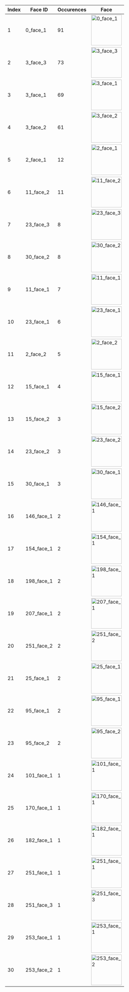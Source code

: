 | Index | Face ID | Occurences | Face |
| ----- | ------- | ----- | ----- |
| 1 | 0_face_1 | 91 | <img src='https://archive.rishabsdrive.workers.dev/1:/faces/0_face_1.jpg' alt='0_face_1' width='100'/> |
| 2 | 3_face_3 | 73 | <img src='https://archive.rishabsdrive.workers.dev/1:/faces/3_face_3.jpg' alt='3_face_3' width='100'/> |
| 3 | 3_face_1 | 69 | <img src='https://archive.rishabsdrive.workers.dev/1:/faces/3_face_1.jpg' alt='3_face_1' width='100'/> |
| 4 | 3_face_2 | 61 | <img src='https://archive.rishabsdrive.workers.dev/1:/faces/3_face_2.jpg' alt='3_face_2' width='100'/> |
| 5 | 2_face_1 | 12 | <img src='https://archive.rishabsdrive.workers.dev/1:/faces/2_face_1.jpg' alt='2_face_1' width='100'/> |
| 6 | 11_face_2 | 11 | <img src='https://archive.rishabsdrive.workers.dev/1:/faces/11_face_2.jpg' alt='11_face_2' width='100'/> |
| 7 | 23_face_3 | 8 | <img src='https://archive.rishabsdrive.workers.dev/1:/faces/23_face_3.jpg' alt='23_face_3' width='100'/> |
| 8 | 30_face_2 | 8 | <img src='https://archive.rishabsdrive.workers.dev/1:/faces/30_face_2.jpg' alt='30_face_2' width='100'/> |
| 9 | 11_face_1 | 7 | <img src='https://archive.rishabsdrive.workers.dev/1:/faces/11_face_1.jpg' alt='11_face_1' width='100'/> |
| 10 | 23_face_1 | 6 | <img src='https://archive.rishabsdrive.workers.dev/1:/faces/23_face_1.jpg' alt='23_face_1' width='100'/> |
| 11 | 2_face_2 | 5 | <img src='https://archive.rishabsdrive.workers.dev/1:/faces/2_face_2.jpg' alt='2_face_2' width='100'/> |
| 12 | 15_face_1 | 4 | <img src='https://archive.rishabsdrive.workers.dev/1:/faces/15_face_1.jpg' alt='15_face_1' width='100'/> |
| 13 | 15_face_2 | 3 | <img src='https://archive.rishabsdrive.workers.dev/1:/faces/15_face_2.jpg' alt='15_face_2' width='100'/> |
| 14 | 23_face_2 | 3 | <img src='https://archive.rishabsdrive.workers.dev/1:/faces/23_face_2.jpg' alt='23_face_2' width='100'/> |
| 15 | 30_face_1 | 3 | <img src='https://archive.rishabsdrive.workers.dev/1:/faces/30_face_1.jpg' alt='30_face_1' width='100'/> |
| 16 | 146_face_1 | 2 | <img src='https://archive.rishabsdrive.workers.dev/1:/faces/146_face_1.jpg' alt='146_face_1' width='100'/> |
| 17 | 154_face_1 | 2 | <img src='https://archive.rishabsdrive.workers.dev/1:/faces/154_face_1.jpg' alt='154_face_1' width='100'/> |
| 18 | 198_face_1 | 2 | <img src='https://archive.rishabsdrive.workers.dev/1:/faces/198_face_1.jpg' alt='198_face_1' width='100'/> |
| 19 | 207_face_1 | 2 | <img src='https://archive.rishabsdrive.workers.dev/1:/faces/207_face_1.jpg' alt='207_face_1' width='100'/> |
| 20 | 251_face_2 | 2 | <img src='https://archive.rishabsdrive.workers.dev/1:/faces/251_face_2.jpg' alt='251_face_2' width='100'/> |
| 21 | 25_face_1 | 2 | <img src='https://archive.rishabsdrive.workers.dev/1:/faces/25_face_1.jpg' alt='25_face_1' width='100'/> |
| 22 | 95_face_1 | 2 | <img src='https://archive.rishabsdrive.workers.dev/1:/faces/95_face_1.jpg' alt='95_face_1' width='100'/> |
| 23 | 95_face_2 | 2 | <img src='https://archive.rishabsdrive.workers.dev/1:/faces/95_face_2.jpg' alt='95_face_2' width='100'/> |
| 24 | 101_face_1 | 1 | <img src='https://archive.rishabsdrive.workers.dev/1:/faces/101_face_1.jpg' alt='101_face_1' width='100'/> |
| 25 | 170_face_1 | 1 | <img src='https://archive.rishabsdrive.workers.dev/1:/faces/170_face_1.jpg' alt='170_face_1' width='100'/> |
| 26 | 182_face_1 | 1 | <img src='https://archive.rishabsdrive.workers.dev/1:/faces/182_face_1.jpg' alt='182_face_1' width='100'/> |
| 27 | 251_face_1 | 1 | <img src='https://archive.rishabsdrive.workers.dev/1:/faces/251_face_1.jpg' alt='251_face_1' width='100'/> |
| 28 | 251_face_3 | 1 | <img src='https://archive.rishabsdrive.workers.dev/1:/faces/251_face_3.jpg' alt='251_face_3' width='100'/> |
| 29 | 253_face_1 | 1 | <img src='https://archive.rishabsdrive.workers.dev/1:/faces/253_face_1.jpg' alt='253_face_1' width='100'/> |
| 30 | 253_face_2 | 1 | <img src='https://archive.rishabsdrive.workers.dev/1:/faces/253_face_2.jpg' alt='253_face_2' width='100'/> |

